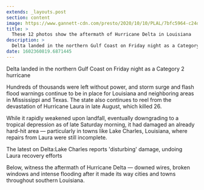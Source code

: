 ```yaml
--- 
extends: _layouts.post 
section: content 
image: https://www.gannett-cdn.com/presto/2020/10/10/PLAL/7bfc5964-c24d-4916-b1c5-071b4c709278-delcambre04.jpg?crop=2749,1547,x0,y64&width=2749&height=1547&format=pjpg&auto=webp 
title: > 
  These 12 photos show the aftermath of Hurricane Delta in Louisiana 
description: > 
  Delta landed in the northern Gulf Coast on Friday night as a Category 2 hurricaneHundreds of thousands were left without power, and storm surge and flash flood warnings continue to be in place for Louisiana and neighboring areas in Mississippi and Texas.The state also continues to reel from the devastation of Hurricane Laura in late August, which killed 26.While it rapidly weakened upon landfall, eventually downgrading to a tropical depression as of late Saturday morning, it had damaged an already hard-hit area — particularly in towns like Lake Charles, Louisiana, where repairs from Laura were still incomplete.The latest on Delta:Lake Charles reports 'disturbing' damage, undoing Laura recovery effortsBelow, witness the aftermath of Hurricane Delta — downed wires, broken windows and intense flooding after it made its way cities and towns throughout southern Louisiana. 
date: 1602360819.6871445 
--- 
```

Delta landed in the northern Gulf Coast on Friday night as a Category 2 hurricane

Hundreds of thousands were left without power, and storm surge and flash flood warnings continue to be in place for Louisiana and neighboring areas in Mississippi and Texas. The state also continues to reel from the devastation of Hurricane Laura in late August, which killed 26.

While it rapidly weakened upon landfall, eventually downgrading to a tropical depression as of late Saturday morning, it had damaged an already hard-hit area — particularly in towns like Lake Charles, Louisiana, where repairs from Laura were still incomplete.

The latest on Delta:Lake Charles reports 'disturbing' damage, undoing Laura recovery efforts

Below, witness the aftermath of Hurricane Delta — downed wires, broken windows and intense flooding after it made its way cities and towns throughout southern Louisiana.